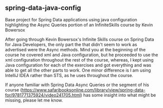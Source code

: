 ## spring-data-java-config

Base project for Spring Data applications using java configuration highlighting the Async Queries portion of an InfiniteSkills course by Kevin Bowersox

After going through Kevin Bowersox's Infinite Skills course on Spring Data for Java Developers, the only part the that didn't seem to work as advertised were the Async methods. Mind you at the beginning of the course he covered xml and Java configuration, but he proceeded to use the xml configuration throughout the rest of the course, whereas, I kept using Java configuration for each of the exercises and got everything and was able to get all the other parts to work. One minor difference is I am using IntelliJ IDEA rather than STS, as he uses throughout the course.

If anyone familiar with Spring Data Async Queries or the segment of his course (https://www.safaribooksonline.com/library/view/spring-data-for/9781771375924/video241705.html) has some insight into what might be missing, please let me know.
